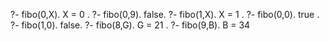 ?- fibo(0,X).
X = 0 .
?- fibo(0,9).
false.
?- fibo(1,X).
X = 1 .
?- fibo(0,0).
true .
?- fibo(1,0).
false.
?- fibo(8,G).
G = 21 .
?- fibo(9,B).
B = 34 